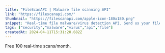 ```yaml
---
title: "FileScanAPI | Malware file scanning API"
link: "https://filescanapi.com/"
thumbnail: "https://filescanapi.com/apple-icon-180x180.png"
snippet: "Real-time file malware/virus detection API. Send us your file and we will tell you if it's safe in real-time."
tags: ["security","malware","virus","api","file"]
createdAt: 2024-04-11T15:31:20.682Z
---
```

Free 100 real-time scans/month.
